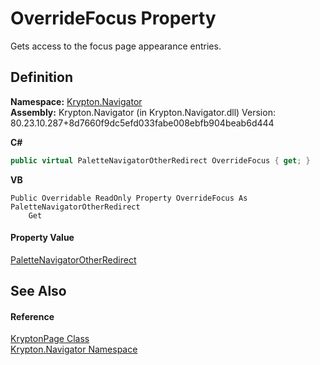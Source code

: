 # OverrideFocus Property


Gets access to the focus page appearance entries.



## Definition
**Namespace:** <a href="a21ac074-d119-3dc6-bd1c-d3a12c0128bc.md">Krypton.Navigator</a>  
**Assembly:** Krypton.Navigator (in Krypton.Navigator.dll) Version: 80.23.10.287+8d7660f9dc5efd033fabe008ebfb904beab6d444

**C#**
``` C#
public virtual PaletteNavigatorOtherRedirect OverrideFocus { get; }
```
**VB**
``` VB
Public Overridable ReadOnly Property OverrideFocus As PaletteNavigatorOtherRedirect
	Get
```



#### Property Value
<a href="cc337691-14be-f202-9a8f-d89e0b17a287.md">PaletteNavigatorOtherRedirect</a>

## See Also


#### Reference
<a href="6152055e-8626-d35d-405b-6d965a03471a.md">KryptonPage Class</a>  
<a href="a21ac074-d119-3dc6-bd1c-d3a12c0128bc.md">Krypton.Navigator Namespace</a>  
